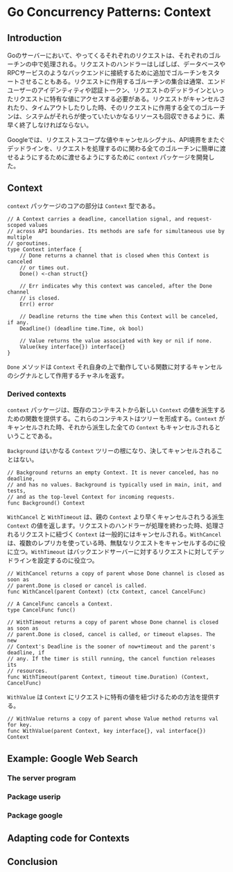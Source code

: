 # Go Concurrency Patterns: Context

## Introduction

Goのサーバーにおいて、やってくるそれぞれのリクエストは、それぞれのゴルーチンの中で処理される。リクエストのハンドラーはしばしば、データベースやRPCサービスのようなバックエンドに接続するために追加でゴルーチンをスタートさせることもある。リクエストに作用するゴルーチンの集合は通常、エンドユーザーのアイデンティティや認証トークン、リクエストのデッドラインといったリクエストに特有な値にアクセスする必要がある。リクエストがキャンセルされたり、タイムアウトしたりした時、そのリクエストに作用する全てのゴルーチンは、システムがそれらが使っていたいかなるリソースも回収できるように、素早く終了しなければならない。

Googleでは、リクエストスコープな値やキャンセルシグナル、API境界をまたぐデッドラインを、リクエストを処理するのに関わる全てのゴルーチンに簡単に渡せるようにするために渡せるようにするために `context` パッケージを開発した。

## Context

`context` パッケージのコアの部分は `Context` 型である。

```golang
// A Context carries a deadline, cancellation signal, and request-scoped values
// across API boundaries. Its methods are safe for simultaneous use by multiple
// goroutines.
type Context interface {
    // Done returns a channel that is closed when this Context is canceled
    // or times out.
    Done() <-chan struct{}

    // Err indicates why this context was canceled, after the Done channel
    // is closed.
    Err() error

    // Deadline returns the time when this Context will be canceled, if any.
    Deadline() (deadline time.Time, ok bool)

    // Value returns the value associated with key or nil if none.
    Value(key interface{}) interface{}
}
```

`Done` メソッドは `Context` それ自身の上で動作している関数に対するキャンセルのシグナルとして作用するチャネルを返す。

### Derived contexts

`context` パッケージは、既存のコンテキストから新しい `Context` の値を派生するための関数を提供する。これらのコンテキストはツリーを形成する。`Context` がキャンセルされた時、それから派生した全ての `Context` もキャンセルされるということである。

`Background` はいかなる `Context` ツリーの根になり、決してキャンセルされることはない。

```golang
// Background returns an empty Context. It is never canceled, has no deadline,
// and has no values. Background is typically used in main, init, and tests,
// and as the top-level Context for incoming requests.
func Background() Context
```

`WithCancel` と `WithTimeout` は、親の `Context` より早くキャンセルされうる派生 `Context` の値を返します。リクエストのハンドラーが処理を終わった時、処理されるリクエストに紐づく `Context` は一般的にはキャンセルされる。`WithCancel` は、複数のレプリカを使っている時、無駄なリクエストをキャンセルするのに役に立つ。`WithTimeout` はバックエンドサーバーに対するリクエストに対してデッドラインを設定するのに役立つ。

```golang
// WithCancel returns a copy of parent whose Done channel is closed as soon as
// parent.Done is closed or cancel is called.
func WithCancel(parent Context) (ctx Context, cancel CancelFunc)

// A CancelFunc cancels a Context.
type CancelFunc func()

// WithTimeout returns a copy of parent whose Done channel is closed as soon as
// parent.Done is closed, cancel is called, or timeout elapses. The new
// Context's Deadline is the sooner of now+timeout and the parent's deadline, if
// any. If the timer is still running, the cancel function releases its
// resources.
func WithTimeout(parent Context, timeout time.Duration) (Context, CancelFunc)
```

`WithValue` は `Context` にリクエストに特有の値を紐づけるための方法を提供する。

```golang
// WithValue returns a copy of parent whose Value method returns val for key.
func WithValue(parent Context, key interface{}, val interface{}) Context
```

## Example: Google Web Search

### The server program

### Package userip

### Package google

## Adapting code for Contexts

## Conclusion